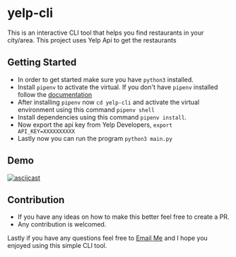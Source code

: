 # yelp-cli
This is an interactive CLI tool that helps you find restaurants in your city/area. This project uses Yelp Api to get the restaurants 

## Getting Started
- In order to get started make sure you have `python3` installed.
- Install `pipenv` to activate the virtual. If you don't have `pipenv` installed follow the [documentation](https://pipenv.readthedocs.io/en/latest/)
- After installing `pipenv` now `cd yelp-cli` and activate the virtual environment using this command `pipenv shell`
- Install dependencies using this command `pipenv install`.
- Now export the api key from Yelp Developers, `export API_KEY=XXXXXXXXXX`
- Lastly now you can run the program `python3 main.py`


## Demo
[![asciicast](https://asciinema.org/a/WwRsRbmfC99XiAw0xPSYGSjz2.svg)](https://asciinema.org/a/WwRsRbmfC99XiAw0xPSYGSjz2)

## Contribution
- If you have any ideas on how to make this better feel free to create a PR.
- Any contribution is welcomed.

Lastly if you have any questions feel free to [Email Me](mailto:muhammadraza0047@gmail.com) and I hope you enjoyed using this simple CLI tool.

